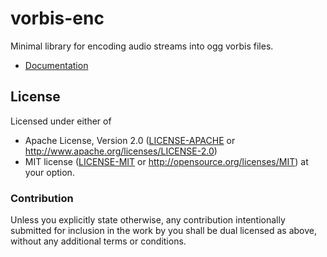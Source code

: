 # vorbis-enc 

Minimal library for encoding audio streams into ogg vorbis files.

- [Documentation](https://bonsaiden.github.io/vorbis-enc/doc/vorbis-enc)


## License

Licensed under either of
 * Apache License, Version 2.0 ([LICENSE-APACHE](LICENSE-APACHE) or http://www.apache.org/licenses/LICENSE-2.0)
 * MIT license ([LICENSE-MIT](LICENSE-MIT) or http://opensource.org/licenses/MIT)
at your option.

### Contribution

Unless you explicitly state otherwise, any contribution intentionally submitted
for inclusion in the work by you shall be dual licensed as above, without any
additional terms or conditions.

